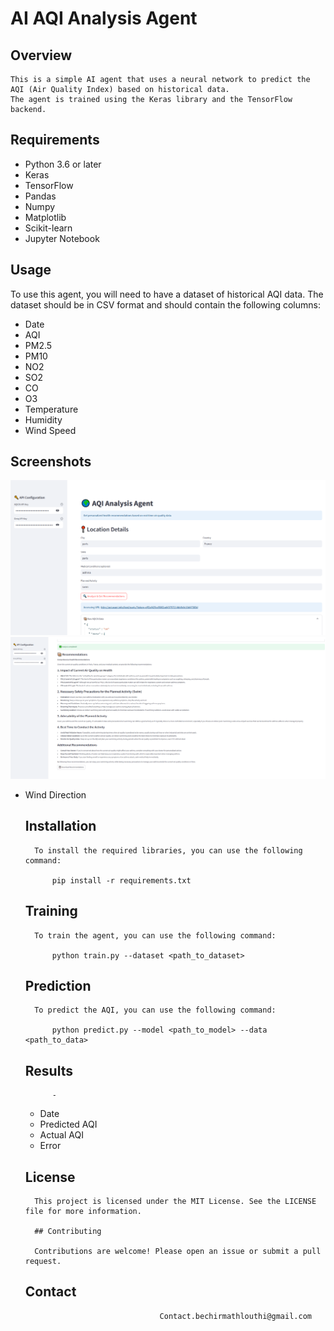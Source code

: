 
# AI AQI Analysis Agent

## Overview

	This is a simple AI agent that uses a neural network to predict the AQI (Air Quality Index) based on historical data.
	The agent is trained using the Keras library and the TensorFlow backend.
## Requirements		

- Python 3.6 or later
- Keras
- TensorFlow
- Pandas
- Numpy
- Matplotlib
- Scikit-learn
- Jupyter Notebook




## Usage

To use this agent, you will need to have a dataset of historical AQI data. The dataset should be in CSV format and should contain the following columns:
- Date
- AQI
- PM2.5
- PM10
- NO2
- SO2
- CO
- O3
- Temperature
- Humidity
- Wind Speed

## Screenshots

![Screenshot 1](screenshots/1.PNG)
![Screenshot 2](screenshots/2.PNG)

- Wind Direction
	## Installation

		To install the required libraries, you can use the following command:

			pip install -r requirements.txt

	## Training

		To train the agent, you can use the following command:

			python train.py --dataset <path_to_dataset>

	## Prediction

		To predict the AQI, you can use the following command:

			python predict.py --model <path_to_model> --data <path_to_data>

	## Results

			
			-
	- Date
	- Predicted AQI
	- Actual AQI
	- Error

	## License

		This project is licensed under the MIT License. See the LICENSE file for more information.

		## Contributing

		Contributions are welcome! Please open an issue or submit a pull request.

 	## Contact

                                    Contact.bechirmathlouthi@gmail.com






